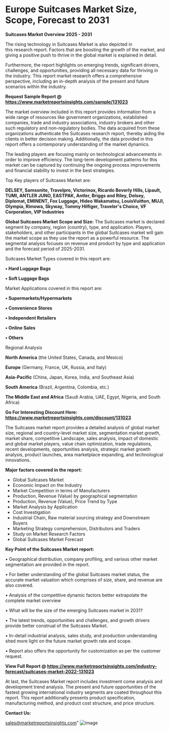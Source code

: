 # Europe Suitcases Market Size, Scope, Forecast to 2031

<Strong> Suitcases Market Overview 2025 - 2031</strong>

The rising technology in Suitcases Market is also depicted in this research report. Factors that are boosting the growth of the market, and giving a positive push to thrive in the global market is explained in detail.

Furthermore, the report highlights on emerging trends, significant drivers, challenges, and opportunities, providing all necessary data for thriving in the industry. This report market research offers a comprehensive perspective, including an in-depth analysis of the present and future scenarios within the industry.

<strong>Request Sample Report @ <a href=https://www.marketreportsinsights.com/sample/131023>https://www.marketreportsinsights.com/sample/131023</a></strong>

The market overview included in this report provides information from a wide range of resources like government organizations, established companies, trade and industry associations, industry brokers and other such regulatory and non-regulatory bodies. The data acquired from these organizations authenticate the Suitcases research report, thereby aiding the clients in better decision making. Additionally, the data provided in this report offers a contemporary understanding of the market dynamics.

The leading players are focusing mainly on technological advancements in order to improve efficiency. The long-term development patterns for this market can be captured by continuing the ongoing process improvements and financial stability to invest in the best strategies.

Top Key players of Suitcases Market are:

<strong>DELSEY, Samsonite, Travelpro, Victorinox, Ricardo Beverly Hills, Lipault, TUMI, ANTLER JUNO, EASTPAK, Antler, Briggs and Riley, Delsey, Diplomat, EMINENT, Fox Luggage, Hideo Wakamatsu, LouisVuitton, MUJI, Olympia, Rimowa, Skyway, Tommy Hilfiger, Traveler's Choice, VF Corporation, VIP Industries</strong>

<strong><b>Global Suitcases Market Scope and Size:</b></strong>
The Suitcases market is declared segment by company, region (country), type, and application. Players, stakeholders, and other participants in the global Suitcases market will gain the market scope as they use the report as a powerful resource. The segmental analysis focuses on revenue and product by type and application and the forecast period of 2025-2031.

Suitcases Market Types covered in this report are:

<strong>• Hard Luggage Bags

• Soft Luggage Bags</strong>

Market Applications covered in this report are:

<strong>• Supermarkets/Hypermarkets

• Convenience Stores

• Independent Retailers

• Online Sales

• Others</strong> 

Regional Analysis

<strong>North America</strong> (the United States, Canada, and Mexico)

<strong>Europe</strong> (Germany, France, UK, Russia, and Italy)

<strong>Asia-Pacific</strong> (China, Japan, Korea, India, and Southeast Asia)

<strong>South America</strong> (Brazil, Argentina, Colombia, etc.)

<strong>The Middle East and Africa</strong> (Saudi Arabia, UAE, Egypt, Nigeria, and South Africa)

<strong>Go For Interesting Discount Here: <a href=https://www.marketreportsinsights.com/discount/131023>https://www.marketreportsinsights.com/discount/131023</a></strong>

The Suitcases market report provides a detailed analysis of global market size, regional and country-level market size, segmentation market growth, market share, competitive Landscape, sales analysis, impact of domestic and global market players, value chain optimization, trade regulations, recent developments, opportunities analysis, strategic market growth analysis, product launches, area marketplace expanding, and technological innovations.

<strong><b>Major factors covered in the report:</b></strong>
<ul>
  <li>Global Suitcases Market </li>
  <li>Economic Impact on the Industry</li>
  <li>Market Competition in terms of Manufacturers</li>
  <li>Production, Revenue (Value) by geographical segmentation</li>
  <li>Production, Revenue (Value), Price Trend by Type</li>
  <li>Market Analysis by Application</li>
  <li>Cost Investigation</li>
  <li>Industrial Chain, Raw material sourcing strategy and Downstream Buyers</li>
  <li>Marketing Strategy comprehension, Distributors and Traders</li>
  <li>Study on Market Research Factors</li>
  <li>Global Suitcases Market Forecast</li>
</ul>

<strong><b>Key Point of the Suitcases Market report:</b></strong>

• Geographical distribution, company profiling, and various other market segmentation are provided in the report.

• For better understanding of the global Suitcases market status, the accurate market valuation which comprises of size, share, and revenue are also covered.

• Analysis of the competitive dynamic factors better extrapolate the complete market overview

• What will be the size of the emerging Suitcases market in 2031?

• The latest trends, opportunities and challenges, and growth drivers provide better construal of the Suitcases Market.

• In-detail industrial analysis, sales study, and production understanding shed more light on the future market growth rate and scope.

• Report also offers the opportunity for customization as per the customer request.

<strong><b>View Full Report @ <a href=https://www.marketreportsinsights.com/industry-forecast/suitcases-market-2022-131023>https://www.marketreportsinsights.com/industry-forecast/suitcases-market-2022-131023</a></b></strong>


At last, the Suitcases Market report includes investment come analysis and development trend analysis. The present and future opportunities of the fastest growing international industry segments are coated throughout this report. This report additionally presents product specification, manufacturing method, and product cost structure, and price structure.

<strong>Contact Us:</strong>

sales@marketreportsinsights.com"
![image](https://github.com/user-attachments/assets/a935ccf3-0b43-484f-ac55-544aeb847aef)
